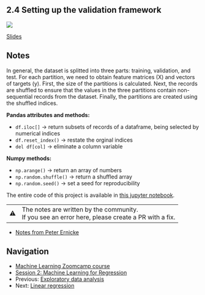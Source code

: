 
## 2.4 Setting up the validation framework

<a href="https://www.youtube.com/watch?v=ck0IfiPaQi0&list=PL3MmuxUbc_hIhxl5Ji8t4O6lPAOpHaCLR&index=15"><img src="images/thumbnail-2-04.jpg"></a>

[Slides](https://www.slideshare.net/AlexeyGrigorev/ml-zoomcamp-2-slides)


## Notes

In general, the dataset is splitted into three parts: training, validation, and test. For each partition, we need to obtain feature matrices (X) and vectors of targets (y). First, the size of the partitions is calculated. Next, the records are shuffled to ensure that the values in the three partitions contain non-sequential records from the dataset. Finally, the partitions are created using the shuffled indices.

**Pandas attributes and methods:** 

* `df.iloc[]` -> return subsets of records of a dataframe, being selected by numerical indices
* `df.reset_index()` -> restate the orginal indices 
* `del df[col]` -> eliminate a column variable 

**Numpy methods:**

* `np.arange()` -> return an array of numbers 
* `np.random.shuffle()` -> return a shuffled array
* `np.random.seed()` -> set a seed for reproducibility

The entire code of this project is available in [this jupyter notebook](https://github.com/alexeygrigorev/mlbookcamp-code/blob/master/chapter-02-car-price/02-carprice.ipynb). 

<table>
   <tr>
      <td>⚠️</td>
      <td>
         The notes are written by the community. <br>
         If you see an error here, please create a PR with a fix.
      </td>
   </tr>
</table>

* [Notes from Peter Ernicke](https://knowmledge.com/2023/09/19/ml-zoomcamp-2023-machine-learning-for-regression-part-3/)

## Navigation

* [Machine Learning Zoomcamp course](../)
* [Session 2: Machine Learning for Regression](./)
* Previous: [Exploratory data analysis](03-eda.md)
* Next: [Linear regression](05-linear-regression-simple.md)
